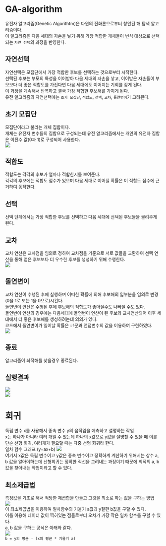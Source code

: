 # GA-algorithm  
유전자 알고리즘(Genetic Algorithtm)은 다윈의 진화론으로부터 창안된 해 탐색 알고리즘이다.  
이 알고리즘은 다음 세대의 자손을 낳기 위해 가장 적합한 개체들이 번식 대상으로 선택되는 `자연 선택`의 과정을 반영한다.  

## 자연선택  
자연선택은 모집단에서 가장 적합한 후보를 선택하는 것으로부터 시작한다.  
선택된 후보는 부모의 특성을 이어받아 다음 세대의 자손을 낳고, 이어받은 자손들이 부모보다 더 좋은 적합도를 가진다면 다음 세대에도 이어지는 기회를 갖게 된다.  
이 과정을 계속해서 반복하고 결국 가장 적합한 후보해를 가지게 된다.  
유전 알고리즘의 자연선택에는 `초기 모집단`, `적합도`, `선택`, `교차`, `돌연변이`가 고려된다.  

## 초기 모집단  
모집단이라고 불리는 개체 집합이다.  
개체는 유전자 변수들의 집합으로 구성되는데 유전 알고리즘에서는 개인의 유전자 집합은 이진수 값(0과 1)로 구성되어 사용한다.  
![](https://user-images.githubusercontent.com/101320758/174012679-c9596985-f50f-44a0-ab38-7f45624c4a2d.png)

## 적합도  
적합도는 각각의 후보가 얼마나 적합한지를 보여준다.  
각각의 후보에는 적합도 점수가 있으며 다음 세대로 이어질 확률은 이 적합도 점수에 근거하여 동작한다.  

## 선택  
선택 단계에서는 가장 적합한 후보를 선택하고 다음 세대에 선택된 후보들을 물려주게 된다.  

## 교차  
교차 연산은 교차점을 임의로 정하여 교차점을 기준으로 서로 값들을 교환하여 선택 연산을 통해 얻은 후보보다 더 우수한 후보를 생성하기 위해 수행한다.  
![](https://user-images.githubusercontent.com/101320758/174017657-9fe1e456-27bb-4b48-aed9-fef1a4fd2458.png)

## 돌연변이  
교차 연산이 수행된 후에 실행하며 어떠한 확률에 의해 후보해의 읿부분을 임의로 변경(0을 1로 또는 1을 0으로)시킨다.  
돌연변이 연산은 수행된 후에 후보해의 적합도가 좋아질수도 나빠질 수도 있다.  
돌연변이 연산의 경우에는 다음세대에 돌연변이 연산이 된 후보와 교차연산되어 이후 세대에서 더 좋은 후보해를 생성하려는데 의의가 있다.  
코드에서 돌연변이가 일어날 확률은 `if`문과 랜덤변수의 값을 이용하여 구현하였다.  
![](https://user-images.githubusercontent.com/101320758/174017675-971a9310-92f2-4e26-9ef0-e8d9fb1d8731.png)

## 종료  
알고리즘이 최적해를 찾을경우 종료된다.  

## 실행결과  
![](https://user-images.githubusercontent.com/101320758/174021654-c2a2e66d-c8e5-456e-9771-36c09d61e580.png)  
![](https://user-images.githubusercontent.com/101320758/174021694-5eb41689-7795-459c-ab58-3fb5211cfbf0.png)  

# 회귀
독립 변수 x를 사용해서 종속 변수 y의 움직임을 예측하고 설명하는 작업  
x는 하나가 아니라 여러 개일 수 있는데 하나의 x값으로 y값을 설명할 수 있을 때 이를 단순 선형 회귀, 여러개가 필요할 때는 다중 선형 회귀라 한다.  
일차 함수 그래프 (y=ax+b)
![](https://camo.githubusercontent.com/2881d6505016186b5b4c845aafc0ad1dca27f5b7055490ac76875541ad666c42/68747470733a2f2f696d67312e6461756d63646e2e6e65742f7468756d622f523132383078302f3f73636f64653d6d746973746f72793226666e616d653d6874747073253341253246253246626c6f672e6b616b616f63646e2e6e6574253246646e253246636d6d577a75253246627471304472444357586d253246576b4e36456f535a7948357238716b68614b5074636b253246696d672e706e67)  
여기서 x값은 독립 변수이고 y값은 종속 변수이고 정확하계 계산하기 위해서는 상수 a, b 값을 알아야하는데 선형회귀는 정확한 직선을 그려내는 과정이기 때문에 최적의 a, b 값을 찾아내는 작업이라고 할 수 있다.  

## 최소제곱법  
측정값을 기초로 해서 적당한 제곱합을 만들고 그것을 최소로 하는 값을 구하는 방법  
![](https://camo.githubusercontent.com/778aee7339a19f178057601d7c7f4fc0136b44a28c6fde29379e235c46bf1913/68747470733a2f2f696d67312e6461756d63646e2e6e65742f7468756d622f523132383078302f3f73636f64653d6d746973746f72793226666e616d653d6874747073253341253246253246626c6f672e6b616b616f63646e2e6e6574253246646e253246625275436e6c2532466274713041346131354b54253246737443754f73736a684938616969446c783153577331253246696d672e706e67)  
이 최소제곱법을 이용하여 일차함수의 기울기 a값과 y절편 b값을 구할 수 있다.  
이를 이용해 데이터 값이 찍혀있는 점들로부터 오차가 가장 작은 일차 함수를 구할 수 있다.  
a, b 값을 구하는 공식은 아래와 같다.  
![](https://camo.githubusercontent.com/0556819ce12a57f18ac46e8c47136714608b6b18b8b1336877c42c956f87325e/68747470733a2f2f696d67312e6461756d63646e2e6e65742f7468756d622f523132383078302f3f73636f64653d6d746973746f72793226666e616d653d6874747073253341253246253246626c6f672e6b616b616f63646e2e6e6574253246646e25324642315443302532466274713041326a317767342532464175684c50454b49486b47634732353666386147756b253246696d672e706e67)  
`b = y의 평균 - (x의 평균 * 기울기 a)`  
